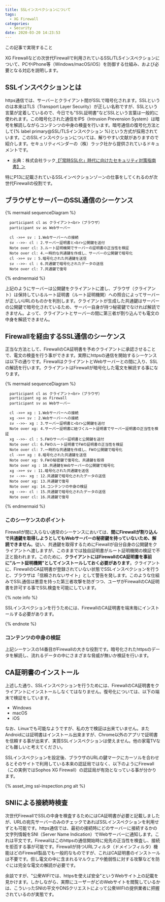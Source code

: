 ```yaml
---
title: SSLインスペクションについて
tags:
  - XG Firewall
categories:
  - Security
date: 2020-03-20 14:23:53
---
```

<p class="onepoint">この記事で実現すること</p>
XG Firewallなどの次世代Firewallで利用されているSSL/TLSインスペクションについて、PCやiPhone等（Windows/macOS/iOS）を防御する仕組み、および必要となる対応を説明します。
<!-- more -->

## SSLインスペクションとは

https通信では、サーバーとクライアント間がSSLで暗号化されます。SSLというのは本来はTLS（Transport Layer Security）が正しい名称ですが、SSLという言葉が定着しているので、今日でも"SSL証明書"などSSLという言葉は一般的に使われます。この暗号化された通信をIPS（Intrusion Prevension System）は暗号を解読しながらコンテンツの中身の検査を行います。暗号通信の復号化方法として{% label primary@SSL/TLSインスペクション %}という方式が採用されています。このSSLインスペクションについては、解りやすい文献がありますので紹介します。セキュリティベンダーの（株）ラック社から提供されているドキュメントです。

- 出典：株式会社ラック[【「常時SSL化」時代に向けたセキュリティ対策指南書】＞](https://www.lac.co.jp/library/pdf/ssl_guidebook.pdf)

特にP13に記載されているSSLインペクションゾーンの仕事をしてくれるのが次世代Firewallの役割です。

## ブラウザとサーバーのSSL通信のシーケンス

{% mermaid sequenceDiagram %}

      participant cl as クライアント<br>（ブラウザ）
      participant sv as Webサーバー

      cl ->>+ sv : 1.Webサーバーへの接続
      sv -->>- cl : 2.サーバー証明書と<br>公開鍵を送付
      Note over cl: 3.ルート証明機関でサーバーの証明書の正当性を検証
      Note over cl: 4.一時的な共通鍵を作成し、サーバーの公開鍵で暗号化
      cl ->>+ sv : 5.暗号化された共通鍵を送信
      sv -->>- cl : 6.共通鍵で暗号化されたデータの送信
      Note over cl: 7.共通鍵で復号

{% endmermaid %}

上記のようにサーバーは公開鍵をクライアントに渡し、ブラウザ（クライアント）は保持しているルート証明書（ルート証明機関）への照合によってサーバーが正しいURLのものかを判別します。クライアントが生成した共通鍵はサーバーの公開鍵で暗号化されているため、サーバー自身が持つ秘密鍵でなければ解読できません。よって、クライアントとサーバーの間に第三者が割り込んでも電文の中身を解読できません。

## Firewallを経由するSSL通信のシーケンス

正当な方法として、FirewallのCA証明書を予めクライアントに承認させることで、電文の検査を行う事ができます。実際にhttpsの通信を開始するシーケンスは以下の通りです。FirewallはクライアントとWebサーバーとの間に入り、SSLの解読を行います。クライアントはFirewallが暗号化した電文を解読する事になります。

{% mermaid sequenceDiagram %}

      participant cl as クライアント<br>（ブラウザ）
      participant xg as Firewall
      participant sv as Webサーバー

      cl ->>+ xg : 1.Webサーバーへの接続
      xg ->>+ sv : 2.Webサーバーへの接続
      sv -->>- xg : 3.サーバー証明書と<br>公開鍵を送付
      Note over xg: 4.サーバー証明書に紐づくルート証明書でサーバー証明書の正当性を検証
      xg -->>- cl : 5.FWのサーバー証明書と公開鍵を送付
      Note over cl: 6.FWのルート証明書でFWの証明書の正当性を検証
      Note over cl: 7.一時的な共通鍵を作成し、FWの公開鍵で暗号化
      cl ->>+ xg : 8.暗号化された共通鍵を送信
      Note over xg: 9.FWの秘密鍵で復号化、共通鍵を取得
      Note over xg : 10.共通鍵をWebサーバーの公開鍵で暗号化
      xg ->>+ sv : 11.暗号化された共通鍵を送信
      sv -->>- xg : 12.共通鍵で暗号化されたデータの送信
      Note over xg: 13.共通鍵で復号
      Note over xg: 14.コンテンツの中身の検証
      xg -->>- cl : 15.共通鍵で暗号化されたデータの送信
      Note over cl: 16.共通鍵で復号

{% endmermaid %}

### このシーケンスのポイント

Firewallが間に入らない通常のシーケンスにおいては、**間にFirewallが割り込んで共通鍵を取得しようとしてもWebサーバーの秘密鍵を持っていないため、解読できません**。従い、共通鍵を取得するためにFiewallが自分自身の公開鍵をクライアントへ渡しますが、このままでは独自証明書がルート証明機関の検証で不正と扱われます。このために、**クライアントにはFirewallのCA証明書を事前に”ルート証明機関”としてインストールしておく必要があります**。クライアントに、FirewallのCA証明書が登録されていない状態でSSLインスペクションを行うと、ブラウザは「信頼されないサイト」として警告を発します。このような仕組みでSSL通信は悪意を持った第三者攻撃を防ぎつつ、ユーザがFirewallのCA証明書を許可する事でSSL検査を可能にしています。

{% note info  %}

SSLインスペクションを行うためには、FirewallのCA証明書を端末毎にインストールする必要があります。

{% endnote %}

### コンテンツの中身の検証

上記シーケンスの14番目がFirewallの大きな役割です。暗号化されたhttpsのデータを解読し、流れるデータの中にさまざまな脅威が無いか検証を行います。

## CA証明書のインストール

上述した通り、SSLインスペクションを行うためには、FirewallのCA証明書をクライアントにインストールしなくてはなりません。復号化については、以下の端末で検証をしています。

- Windows
- macOS
- iOS
  
なお、Linuxでも可能なようですが、私の方で検証は出来ていません。またAndroidには証明書はインストール出来ますが、Chrome以外のアプリで証明書を信頼する事が出来ず、実質SSLインスペクションは使えません。他の家電TVなども難しいと考えてください。

SSLインスペクションを設定後、ブラウザのURLの鍵マークにカーソルを合わせるとそのサイトで利用している本来の認証局ではなく、以下のようにFirewall（この実例ではSophos XG Firewall）の認証局が有効となっている事が分かります。

{% asset_img ssl-inspection.png alt %}

## SNIによる接続時検査

次世代FirewallでSSLの中身を検査するためにはCA証明書が必要と記載しましたが、URLの宛先サーバーのみのチェックであればSSLインスペクションを利用せずとも可能です。https通信では、最初の接続時にどのサーバーに接続するかの文字列情報をSNI（Server Name Indication）でWebサーバーに通知します。これは平文です。Firewallはこのhttpsの通信開始時に宛先の正当性を検査し、接続を拒否する事が可能です。Firewallが持つURLフィルタ（ドメインフィルタ）機能はどのFirewall製品でも一般的なものですが、これはCA証明書のインストールは不要です。但し電文の中に含まれるマルウェアや脆弱性に対する攻撃などを防ぐには完全な電文の解読が必要です。

余談ですが、"公衆WIFIでは、httpsを使えば安全"というWebサイト上の記載を見かけます。しかしながら、実際にユーザーがどのWebサイトを閲覧しているかは、こういったSNIの平文やDNSクリエストによって公衆WIFIの提供業者に把握されているのが実態です。
